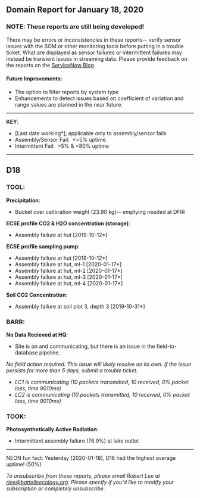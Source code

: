 ## Domain Report for January 18, 2020


### NOTE: These reports are still being developed!
There may be errors or inconsistencies in these reports-- verify sensor issues with the SOM or other monitoring tools before putting in a trouble ticket. What are displayed as sensor failures or intermittent failures may instead be transient issues in streaming data.
Please provide feedback on the reports on the [ServiceNow Blog](https://neon.service-now.com/community?id=community_blog&sys_id=9b4fbe8adbed734017ecf9041d9619be).

#### Future Improvements: 
 - The option to filter reports by system type 
 - Enhancements to detect issues based on coefficient of variation and range values are planned in the near future.

***

**KEY**:

 - [Last date working*]; applicable only to assembly/sensor fails
 - Assembly/Sensor Fail:&nbsp;&nbsp;<=5% uptime
 - Intermittent Fail:&nbsp;&nbsp;>5% & <80% uptime

***
## D18

### TOOL:

**Precipitation**:
 - Bucket over calibration weight (23.90 kg)-- emptying needed at DFIR

**ECSE profile CO2 & H2O concentration (storage)**:
 - Assembly failure at hut [2019-10-12*]

**ECSE profile sampling pump**:
 - Assembly failure at hut [2019-10-12*]
 - Assembly failure at hut, ml-1 [2020-01-17*]
 - Assembly failure at hut, ml-2 [2020-01-17*]
 - Assembly failure at hut, ml-3 [2020-01-17*]
 - Assembly failure at hut, ml-4 [2020-01-17*]

**Soil CO2 Concentration**:
 - Assembly failure at soil plot 3, depth 3 [2019-10-31*]

### BARR:

**No Data Recieved at HQ**:
 - Site is on and communicating, but there is an issue in the field-to-database pipeline. 

 _*No field action required*. This issue will likely resolve on its own. If the issue persists for more than 5 days, submit a trouble ticket._
 - _LC1 is communicating (10 packets transmitted, 10 received, 0% packet loss, time 9010ms)_
 - _LC2 is communicating (10 packets transmitted, 10 received, 0% packet loss, time 9010ms)_

### TOOK:

**Photosynthetically Active Radiation**:
 - Intermittent assembly failure (76.9%) at lake outlet

***
NEON fun fact: Yesterday (2020-01-18), D18 had the highest average uptime! (50%)

_To unsubscribe from these reports, please email Robert Lee at rlee@battelleecology.org. Please specify if you'd like to modify your subscription or completely unsubscribe._
